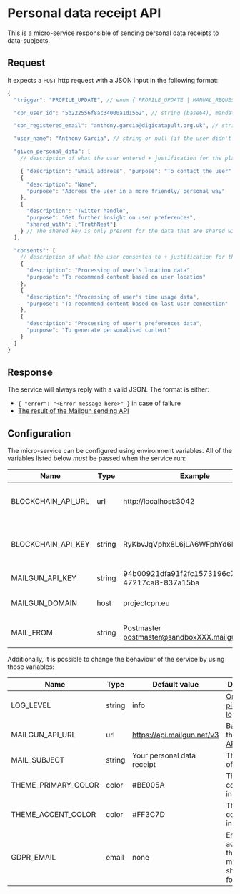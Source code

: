 
# Personal data receipt API

This is a micro-service responsible of sending personal data receipts to data-subjects.

## Request

It expects a `POST` http request with a JSON input in the following format:

```js
{
  "trigger": "PROFILE_UPDATE", // enum { PROFILE_UPDATE | MANUAL_REQUEST | REGISTRATION }, mandatory

  "cpn_user_id": "5b222556f8ac34000a1d1562", // string (base64), mandatory

  "cpn_registered_email": "anthony.garcia@digicatapult.org.uk", // string (email) required

  "user_name": "Anthony Garcia", // string or null (if the user didn't fill the profile section)

  "given_personal_data": [
    // description of what the user entered + justification for the platform to ask for those informations

    { "description": "Email address", "purpose": "To contact the user" },
    {
      "description": "Name",
      "purpose": "Address the user in a more friendly/ personal way"
    },
    {
      "description": "Twitter handle",
      "purpose": "Get further insight on user preferences",
      "shared_with": ["TruthNest"]
    } // The shared key is only present for the data that are shared with 3rd-party
  ],

  "consents": [
    // description of what the user consented to + justification for the platform to collect them
    {
      "description": "Processing of user's location data",
      "purpose": "To recommend content based on user location"
    },
    {
      "description": "Processing of user's time usage data",
      "purpose": "To recommend content based on last user connection"
    },
    {
      "description": "Processing of user's preferences data",
      "purpose": "To generate personalised content"
    }
  ]
}
```

## Response

The service will always reply with a valid JSON. The format is either:

- `{ "error": "<Error message here>" }` in case of failure
- [The result of the Mailgun sending API](https://documentation.mailgun.com/en/latest/api-sending.html#sending)

## Configuration

The micro-service can be configured using environment variables.
All of the variables listed below _must_ be passed when the service run:

| Name               | Type   | Example                                            | Description                                                                      |
| ------------------ | ------ | -------------------------------------------------- | -------------------------------------------------------------------------------- |
| BLOCKCHAIN_API_URL | url    | http://localhost:3042                              | The url of the blockchain API                                                    |
| BLOCKCHAIN_API_KEY | string | RyKbvJqVphx8L6jLA6WFphYd6HFmzDxv                   | The API key to send to the blockchain API                                        |
| MAILGUN_API_KEY    | string | 94b00921dfa91f2fc1573196c71e373d-47217ca8-837a15ba | [See](https://documentation.mailgun.com/en/latest/api-intro.html#authentication) |
| MAILGUN_DOMAIN     | host   | projectcpn.eu                                      | The domain configured in Mailgun                                                 |
| MAIL_FROM          | string | Postmaster <postmaster@sandboxXXX.mailgun.org>     | Email address for `From` header                                                  |

Additionally, it is possible to change the behaviour of the service by using those variables:

| Name                | Type   | Default value              | Description                                                                                            |
| ------------------- | ------ | -------------------------- | ------------------------------------------------------------------------------------------------------ |
| LOG_LEVEL           | string | info                       | [One of pino/winston log levels](https://getpino.io/#/docs/api?id=level-string)                        |
| MAILGUN_API_URL     | url    | https://api.mailgun.net/v3 | Base url of the [Mailgun API](https://documentation.mailgun.com/en/latest/api_reference.html#base-url) |
| MAIL_SUBJECT        | string | Your personal data receipt | The subject of the email                                                                               |
| THEME_PRIMARY_COLOR | color  | #BE005A                    | The main colour used in the email                                                                      |
| THEME_ACCENT_COLOR  | color  | #FF3C7D                    | The accent colour used in the email                                                                    |
| GDPR_EMAIL          | email  | none                       | Email address for the GDPR mailbox, shown in the footer                                                |
